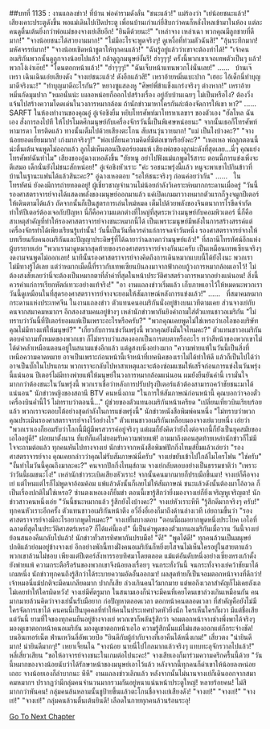 ##บทที่ 1135 : งานแถลงข่าว!
ที่บ้าน
พ่อคำรามดังลั่น "ชนะแล้ว!"
แม่ร้องว่า "เย่น้อยชนะแล้ว!"
เสียงเคาะประตูดังขึ้น พอแม่เดินไปเปิดประตู เพื่อนบ้านเก่าแก่ยี่สิบกว่าคนก็หลั่งไหลเข้ามาในห้อง แต่ละคนดูตื่นเต้นยิ่งกว่าพ่อแม่ของจางเย่เสียอีก!
"ยินดีด้วยนะ!"
"เหล่าจาง เหล่าเฉา พวกคุณมีลูกชายที่ดีมาก!"
"จางน้อยชนะได้สวยงามมาก!"
"ไม่มีอะไรจะพูดจริงๆ! ดูเหงื่อที่ท่วมตัวฉันสิ!"
"ลุ้นระทึกมาก! มหัศจรรย์มาก!"
"จางน้อยเชิดหน้าชูตาให้ทุกคนแล้ว!"
"ฉันรู้อยู่แล้วว่าเขาจะต้องทำได้!"
"เจ้าคนอเมริกันพวกนั้นดูถูกจางน้อยไปแล้ว! กล้าดูถูกมนุษย์งั้นรึ! ฮ่าๆๆๆ! ครั้งนี้พวกเขาเจอเทพตัวเป็นๆ แล้ว! พวกโง่เง่าเอ๊ย!"
"โดนตอกหน้าแล้ว!"
"ฮ่าๆๆๆ!"
"ฉันเจ็บหน้าแทนพวกโง่นั่นเลย!"
……
 
บ้านเจ๊เหรา
เฉินเฉินเอ่ยเสียงดัง "จางเย่ชนะแล้ว! ดังอีกแล้วสิ!"
เหราอ้ายหมิ่นเบะปาก "เฮอะ ไอ้เด็กนี่ทำบุญมาดีจริงนะ!"
"ทำบุญมาดีอะไรกัน?" หยางซูแสลงหู "ศิษย์พี่ข้าแข็งแกร่งจริงๆ ต่างหาก!"
เหราอ้ายหมิ่นกัดมุมปาก "หมอนั่นน่ะ เผลอหน่อยก็ออกไปสร้างเรื่อง อยู่กับบ้านเฉยๆ ไม่เป็นหรือไง? ต้องวิ่งแจ้นไปสร้างความโดดเด่นในวงการหมากล้อม ถ้านักข่าวมาหาใครกันล่ะต้องจัดการให้เขา หา?"
……
 
SARFT
ในห้องทำงานของคุณอู๋
อู๋เจ๋อชิงยิ้ม หยิบโทรศัพท์มาโทรหาเลขาฯ ของตัวเอง "ฮัลโหล ฉันเอง สั่งการลงไปที ให้โปรโมตศึกมนุษย์กับเครื่องจักรวันนี้เป็นพิเศษหน่อยนะ"
จากนั้นเธอก็โทรศัพท์หามารดา
โทรติดแล้ว
ทางนั้นเต็มไปด้วยเสียงตะโกน สับสนวุ่นวายมาก!
"แม่ เป็นไงบ้างคะ?"
"จางน้อยยอดเยี่ยมมาก! เก่งมากจริงๆ!"
"พ่อเปลี่ยนความคิดที่มีต่อเขาหรือยังคะ?"
"เหอเหอ พ่อลูกตอนนี้น่ะตื่นเต้นจนพูดไม่ออกแล้ว ลูกไม่เห็นตอนปีเตอร์ยอมแพ้ เสียงพ่อของลูกน่ะดังที่สุดเลย...นี่ๆ คุณแย่งโทรศัพท์ฉันทำไม"
เสียงของอู๋ฉางเหอดังขึ้น "ยัยหนู อย่าไปฟังแม่แกพูดไร้สาระ ตอนนี้การแข่งเพิ่งจะตีเสมอ เด็กนั่นยังไม่ชนะสักหน่อย!"
อู๋เจ๋อชิงหัวเราะ "ค่ะ รอชนะพรุ่งนี้แล้ว หนูจะพาเขาไปกินข้าวที่บ้านในฐานะแฟนได้แล้วสินะคะ?"
อู๋ฉางเหอตอบ "รอให้ชนะจริงๆ ก่อนค่อยว่ากัน"
……
 
ในโทรทัศน์
ยังคงมีการถ่ายทอดอยู่!
ผู้เชี่ยวชาญจำนวนไม่น้อยกำลังวิเคราะห์หมากกระดานเมื่อครู่ "วันนี้รองศาสตราจารย์จางได้แสดงพลังของมนุษย์ออกมาแล้ว แค่เปิดเกมมาวางหมากตัวแรกก็จูงจมูกปีเตอร์ให้เดินตามได้แล้ว ถัดจากนั้นก็เป็นสูตรการเล่นใหม่หมด เต็มไปด้วยพลังของจินตนาการไรขีดจำกัด ทำให้ปีเตอร์ต้องเจอกับปัญหา นี่ก็คือความแตกต่างที่ใหญ่ที่สุดระหว่างมนุษย์กับคอมพิวเตอร์ นี่ก็คือสาเหตุสำคัญที่ทำให้รองศาสตราจารย์จางชนะหมากนี้ได้ เป็นเพราะมนุษย์มีพลังในการสร้างสรรค์แต่เครื่องจักรทำได้เพียงเรียนรู้เท่านั้น! วันนี้เป็นวันที่ควรค่าแก่การจดจำวันหนึ่ง รองศาสตราจารย์จางให้บทเรียนกับคนอเมริกันและปัญญาประดิษฐ์ที่ได้ฉายาว่าฉลาดกว่ามนุษย์แล้ว!"
ที่สถานีโทรทัศน์อีกแห่ง
ผู้บรรยายเอ่ย "พวกเรามาดูหมากสุดท้ายของรองศาสตราจารย์จางกันนะครับ เป็นเหมือนเทพเซียนจริงๆ งดงามจนพูดไม่ออกเลย! นาทีนั้นรองศาสตราจารย์จางคิดถึงการเดินหมากแบบนี้ได้ยังไงนะ พวกเราไม่มีทางรู้ได้เลย แต่ว่าหมากเม็ดนี้ที่ราวกับเทพเซียนบินลงมาจากฟ้ากอบกู้วงการหมากล้อมเอาไว้! ไม่ต้องสงสัยเลยว่านี่จะต้องเป็นหมากตาที่ล้ำค่าที่สุดในหน้าประวัติศาสตร์วงการหมากอย่างแน่นอน! สิ่งนี้ควรค่าแก่การเรียกหัตถ์เทวะอย่างแท้จริง!"
"อา งานแถลงข่าวเริ่มแล้ว เก็บภาพเอาไว้ให้หมดนะพวกเรา วันนี้ดูเหมือนในที่สุดรองศาสตราจารย์จางจะยอมให้สัมภาษณ์หลังการแข่งแล้ว!"
……
 
ที่สมาคมหมากกระดานแห่งประเทศจีน
ในงานแถลงข่าว
ตัวแทนคนอเมริกันนั่งอยู่ข้างบนเวทีตามเคย ส่วนจางเย่กับคนจากสมาคมหมากฯ อีกสองสามคนอยู่ข้างๆ
เหล่านักข่าวพากันยิงคำถามใส่ตัวแทนชาวอเมริกัน
"ไม่ทราบว่าวันนี้ที่ปีเตอร์ยอมแพ้เป็นเพราะอะไรหรือครับ?"
"พวกคุณเคยพูดไม่ใช่เหรอว่าเอไอของบริษัทคุณไม่มีทางแพ้ให้มนุษย์?"
"เกี่ยวกับการแข่งวันพรุ่งนี้ พวกคุณยังมั่นใจไหมคะ?"
ตัวแทนชาวอเมริกันตอบคำถามทั้งหมดของพวกเขา ก็ไม่ทราบว่าแสดงออกเป็นการตบตาหรืออะไร ทว่าสีหน้าของพวกเขาไม่ได้ดำคล้ำเหมือนตอนอยู่ในสนามแข่งอีกแล้ว แต่ดูสงบนิ่งอย่างมาก "ความพ่ายแพ้ในวันนี้เป็นสิ่งที่เหนือความคาดหมาย อาจเป็นเพราะก่อนหน้านี้เจ้าหน้าที่เทคนิคของเราไม่ได้ทำให้ดี แล้วก็เป็นไปได้ว่าอาจเป็นบั๊กในโปรแกรม พวกเราจะกลับไปหาสาเหตุและจะต้องซ่อมแซมให้เสร็จก่อนการแข่งในวันพรุ่งนี้แน่นอน ปีเตอร์ไม่มีทางพ่ายแพ้ให้มนุษย์ในวงการหมากล้อมแน่นอน ผมยังยืนยันคำนี้ เรามั่นใจมากกว่าต้องชนะในวันพรุ่งนี้ พวกเราเชื่อว่าหลังการปรับปรุงปีเตอร์แล้วต้องสามารถคว้าชัยชนะมาได้แน่นอน"
นักข่าวหญิงของสถานี BTV คนหนึ่งถาม "ในการให้สัมภาษณ์ก่อนหน้านี้ คุณบอกว่าจองตั๋วเครื่องบินค่ำนี้ไว้ ไม่ทราบว่าตอนนี้…"
ผู้ช่วยของตัวแทนอเมริกันหน้าเครียด "เปลี่ยนเที่ยวบินเรียบร้อยแล้ว พวกเราจะตอบโต้อย่างสุดกำลังในการแข่งพรุ่งนี้"
นักข่าวหนังสือพิมพ์คนหนึ่ง "ไม่ทราบว่าพวกคุณประเมินรองศาสตราจารย์จางไว้อย่างไร"
ตัวแทนชาวอเมริกันเหลือบมองจางเย่แวบหนึ่ง เอ่ยว่า "พวกเราเองก็ยอมรับว่าโลกนี้มีผู้มีพรสวรรค์อยู่จริงๆ แต่ผมก็ยังคิดว่ายังไงต่อจากนี้ก็ยังเป็นยุคสมัยของเอไออยู่ดี!"
ฝอยมาตั้งนาน ที่แท้ก็แค่ไม่ยอมรับความพ่ายแพ้!
ถามมาถึงตอนสุดท้ายเหล่านักข่าวก็ไม่มีใจจะถามต่อแล้ว ทุกคนหันไปทางจางเย่
นักข่าวจากหนังสือพิมพ์ปักกิ่งไทมฺส์ยิ้มแล้วเอ่ยว่า "รองศาสตราจารย์จาง คุณเคยกล่าวว่าคุณไม่รับสัมภาษณ์นี่ครับ"
จางเย่ขยับเข้าไปใกล้ไมโครโฟน "ใช่ครับ"
"งั้นทำไมวันนี้คุณถึงมาละคะ?" คนจากปักกิ่งไทมฺส์ถาม
จางเย่กลับตอบอย่างเป็นธรรมชาติว่า "เพราะว่าวันนี้ผมชนะไง!"
เหล่านักข่าวระเบิดเสียงหัวเราะ!
จากนั้นคนมากมายก็ปรบมือขึ้นมา!
จางเย่ก็คือจางเย่ แต่ไหนแต่ไรก็ไม่พูดจาอ้อมค้อม แพ้แล้วดังนั้นก็เลยไม่ให้สัมภาษณ์ ชนะแล้วดังนั้นต้องมาโอ้อวด ก็เป็นเรื่องปกติไม่ใช่เหรอ?
ซ่านตงเหอเองก็ยิ้มขำ ตอนนี้เขารู้สึกว่ายิ่งมองจางเย่ก็ยิ่งเจริญหูเจริญตา!
นักข่าวสาวคนหนึ่งเอ่ย "วันนี้ชนะหมากแล้ว รู้สึกยังไงบ้างคะ?"
จางเย่หัวเราะหึหึ "รู้สึกดีมากจริงๆ ครับ!"
ทุกคนหัวเราะอีกครั้ง
ตัวแทนชาวอเมริกันหน้าตึง
อวี๋อิ่งอี๋เองก็มาถึงด้านล่างเวที เอ่ยถามขึ้นว่า "รองศาสตราจารย์จางมีอะไรอยากพูดไหมคะ?"
จางเย่ยิ้มบางตอบ "ตอนนี้ผมอยากพูดหนึ่งประโยค เอไอที่ฉลาดที่สุดในประวัติศาสตร์เหรอ? ก็ได้แค่นี้เอง!"
นี่เป็นคำพูดของตัวแทนอเมริกันเมื่อวาน วันนี้จางเย่ย้อนสนองคืนกลับไปแล้ว!
นักข่าวทั่วสารทิศพากันปรบมือ!
"ดี!"
"พูดได้ดี!"
ทุกคนล้วนเป็นมนุษย์ ปกติแล้วย่อมอยู่ข้างจางเย่ อีกอย่างพักนี้ทางฝั่งคนอเมริกันก็หยิ่งยโสจนไม่เห็นใครอยู่ในสายตาแล้ว พวกเขาล้วนไม่ชอบ เพียงแต่ปีเตอร์สังหารรอบทิศมาโดยตลอด แม้แต่อันดับหนึ่งอย่างเซี่ยงหรงเก้าดั้งยังพ่ายแพ้ ความกระตือรือร้นของพวกเขาจึงน้อยลงเรื่อยๆ จนกระทั่งวันนี้ จนกระทั่งจางเย่คว้าชัยมาได้เกมหนึ่ง นักข่าวทุกคนถึงรู้สึกว่าได้ระบายความอัดอั้นออกมา!
ผลสุดท้ายก็เป็นจอมตอกหน้าจางที่ดีกว่า!
เจ้าหมอนี่แม้ปกติจะมีคนเกลียดมาก ปากก็เสีย ล่วงเกินคนไว้มากมาย แต่พอถึงเวลาสำคัญก็ไม่เคยลังเล ไม่เคยทำให้ใครผิดหวัง!
จางเย่มีศัตรูมาก ในสนามเองก็น่าจะมีคนที่เคยโดนเขาล่วงเกินเหมือนกัน คนมากมายล้วนคิดว่าจางเย่นั้นรับมือยาก ก่อปัญหาตลอดเวลา ตอกหน้าคนตลอดเวลา ที่สำคัญคือยังไม่มีใครจัดการเขาได้ คนคนนี้เป็นบุคคลที่ทำให้คนในประเทศปวดหัวยิ่งนัก ใครเห็นใครก็ผวา มีแต่ชื่อเสีย แต่วันนี้ ยามที่ใจของทุกคนยืนอยู่ข้างจางเย่ พวกเขาก็พลันรู้สึกว่า จอมตอกหน้าจางช่างพึ่งพาได้จริงๆ มองดูเขาตอกหน้าคนอเมริกัน มองดูเขาตอกหน้าเอไอ ความรู้สึกนั้นแม้ไม่แสดงออกแต่ก็กระจ่างชัด!
บนอินเทอร์เน็ต
ฟ่านเหวินลี่อัพเวยป๋อ "ยินดีกับผู้กำกับจางที่เอาคืนได้หนึ่งเกม!"
เสี่ยวตง "น่ายินดีมาก! น่ายินดีมากๆ!"
เหยาเจี้ยนไฉ "จางน้อย นายนี่ไปไกลมากแล้วจริงๆ แทบทะลุจักรวาลไปแล้ว!"
หลี่เสี่ยวเสียน "ขอให้อาจารย์จางชนะในเกมต่อไปนะคะ!"
จางเสียเองก็มาร่วมความครึกครื้นนี้ด้วย "วันนี้หมากของจางน้อยนับว่าได้รักษาหน้าของมนุษย์เอาไว้แล้ว หลังจากนี้ทุกคนก็ด่าเขาให้น้อยลงหน่อยเถอะ จางน้อยเองก็ลำบากนะ หึหึ"
งานแถลงข่าวเลิกแล้ว
หลังจากนั้นไม่นานจางเย่ก็เดินออกจากสมาคมหมากฯ
ปรากฏว่ามีกลุ่มคนจำนวนมากรวมกันอยู่หนาแน่นหน้าประตูใหญ่!
หลายร้อยคน!
ไม่สิ มากกว่าพันคน!
กลุ่มคนล้นหลามนั้นชูป้ายขึ้นแล้วตะโกนชื่อจางเย่เสียงดัง!
"จางเย่!"
"จางเย่!"
"จางเย่!"
"จางเย่!"
กลุ่มคนล้วนตื่นเต้นยินดี!
เลือดในกายทุกคนล้วนร้อนระอุ!
 


[Go To Next Chapter]( ./236.md)
